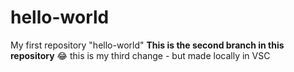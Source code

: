 # hello-world
My first repository "hello-world"
**This is the second branch in this repository** :joy:
this is my third change - but made locally in VSC